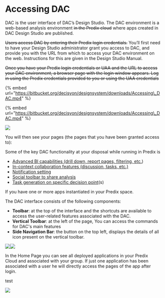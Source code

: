 # Accessing DAC

DAC is the user interface of DAC’s Design Studio. The DAC environment is a web-based analysis environment ~~in the Predix cloud~~ where apps created in DAC Design Studio are published.

~~Users access DAC by entering their Predix login credentials.~~ You’ll first need to have your Design Studio administrator grant you access to DAC, and provide you with the URL from which to access your DAC environment on the web. Instructions for this are given in the Design Studio Manual.

~~Once you have your Predix login credentials or UAA and the URL to access your DAC environment, a browser page with the login window appears. Log in using the Predix credentials provided to you or using the UAA credentials~~ 

{% embed url="https://bitbucket.org/decisyon/designsystem/downloads/Accessing\_DAC.mp4" %}



{% embed url="https://bitbucket.org/decisyon/designsystem/downloads/Accessing\_DAC.mp4" %}

![](http://documents.decisyon.com/tomcat/manuals/user/ge/en/web/images/img5.jpg)

You will then see your pages \(the pages that you have been granted access to\):

Some of the key DAC functionality at your disposal while running in Predix is

* [Advanced BI capabilities \(drill down, report pages, filtering, etc.](http://documents.decisyon.com/tomcat/manuals/user/ge/en/web/accessingDac.htm#_1egqt2p)\)
*  [In-context collaboration features \(discussion, tasks, etc.\)](http://documents.decisyon.com/tomcat/manuals/user/ge/en/web/accessingDac.htm#_2dlolyb)
*  [Notification setting](http://documents.decisyon.com/tomcat/manuals/user/ge/en/web/accessingDac.htm#_sqyw64)
* [Social ](http://documents.decisyon.com/tomcat/manuals/user/ge/en/web/accessingDac.htm#_3cqmetx)[toolbar](http://documents.decisyon.com/tomcat/manuals/user/ge/en/web/accessingDac.htm#_3cqmetx)[ to share analysis](http://documents.decisyon.com/tomcat/manuals/user/ge/en/web/accessingDac.htm#_3cqmetx)
* [Task generation on specific decision point](http://documents.decisyon.com/tomcat/manuals/user/ge/en/web/accessingDac.htm#_1rvwp1q)\(s\)

If you have one or more apps instantiated in your Predix space.

The DAC interface consists of the following components:

* **Toolbar**: at the top of the interface and the shortcuts are available to access the user-related features associated with the DAC.
* **Vertical Toolbar**: at the left of the page, You can access the commands for DAC's main features
* **Side Navigation Bar**: the button on the top left, displays the details of all icon present on the vertical toolbar.

![](http://documents.decisyon.com/tomcat/manuals/user/ge/en/web/images/img7.png)![](http://documents.decisyon.com/tomcat/manuals/user/ge/en/web/images/img8.jpg)  


In the Home Page you can see all deployed applications in your Predix Cloud and associated with your group. If just one application has been associated with a user he will directly access the pages of the app after login.

test



![](http://documents.decisyon.com/tomcat/manuals/user/ge/en/web/images/img9.png)

